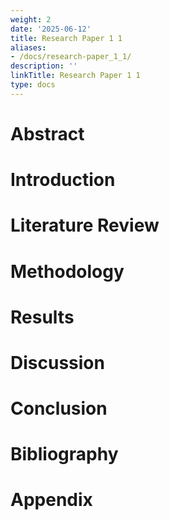 ```yaml
---
weight: 2
date: '2025-06-12'
title: Research Paper 1 1
aliases:
- /docs/research-paper_1_1/
description: ''
linkTitle: Research Paper 1 1
type: docs
---
```


<!-- Unsupported block type: callout -->

<!-- Unsupported block type: table_of_contents -->

# Abstract

# Introduction

# Literature Review

# Methodology

# Results

# Discussion

# Conclusion

# Bibliography

# Appendix